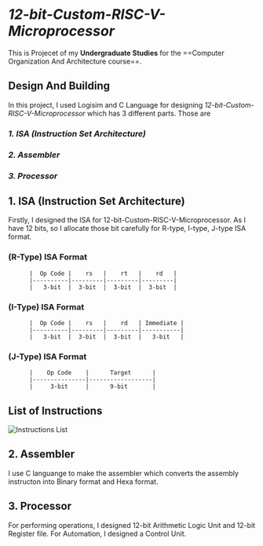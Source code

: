 # ***12-bit-Custom-RISC-V-Microprocessor***

This is Projecet of my **Undergraduate Studies** for the ==Computer Organization And Architecture course==. 

## **Design And Building** 
In this project, I used Logisim and C Language for designing *12-bit-Custom-RISC-V-Microprocessor* which has 3 different parts. Those are
### *1. ISA (Instruction Set Architecture)*
### *2. Assembler*
### *3. Processor*

## 1. ISA (Instruction Set Architecture)
  Firstly, I designed the ISA for 12-bit-Custom-RISC-V-Microprocessor. As I have 12 bits, so I allocate those bit carefully for R-type, I-type, J-type ISA format.
  ### (R-Type) ISA Format
  
          |  Op Code |    rs   |    rt   |    rd   |
          |----------|---------|---------|---------|
          |   3-bit  |  3-bit  |  3-bit  |  3-bit  |
   
   ### (I-Type) ISA Format
   
          |  Op Code |    rs   |    rd   | Immediate |
          |----------|---------|---------|-----------|
          |   3-bit  |  3-bit  |  3-bit  |   3-bit   |
   
   ### (J-Type) ISA Format
   
          |    Op Code    |      Target      |
          |---------------|------------------|
          |     3-bit     |      9-bit       |
          
## List of Instructions
  ![Instructions List](https://drive.google.com/drive/my-drive "Instructions.jpg")

          
 
## 2. Assembler
  I use C languange to make the assembler which converts the assembly instructon into Binary format and Hexa format.
  
## 3. Processor
  For performing operations, I designed 12-bit Arithmetic Logic Unit and 12-bit Register file.
  For Automation, I designed a Control Unit.

  
